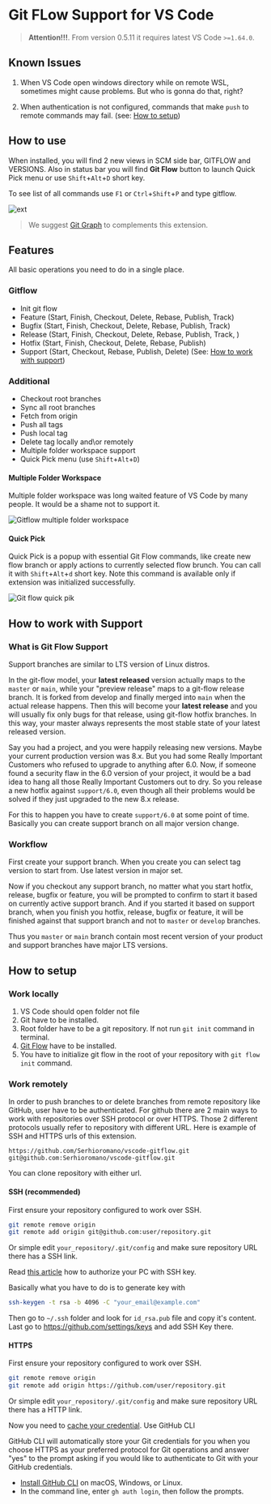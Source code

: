 # Git FLow Support for VS Code

> **Attention!!!**. From version 0.5.11 it requires latest VS Code `>=1.64.0`.

## Known Issues

1. When VS Code open windows directory while on remote WSL, sometimes might cause problems. But who is gonna do that, right?

2. When authentication is not configured, commands that make `push` to remote commands may fail. (see: [How to setup](#how-to-setup))

## How to use

When installed, you will find 2 new views in SCM side bar, GITFLOW and VERSIONS. Also in status bar you will find **Git Flow** button to launch Quick Pick menu or use `Shift`+`Alt`+`D` short key.

To see list of all commands use `F1` or `Ctrl`+`Shift`+`P` and type gitflow.

![ext](https://raw.githubusercontent.com/Serhioromano/vscode-gitflow/main/resources/media/ss.png)

> We suggest [Git Graph](https://marketplace.visualstudio.com/items?itemName=mhutchie.git-graph) to complements this extension.

## Features

All basic operations you need to do in a single place.

### Gitflow

- Init git flow
- Feature (Start, Finish, Checkout, Delete, Rebase, Publish, Track)
- Bugfix (Start, Finish, Checkout, Delete, Rebase, Publish, Track)
- Release (Start, Finish, Checkout, Delete, Rebase, Publish, Track,  )
- Hotfix (Start, Finish, Checkout, Delete, Rebase, Publish)
- Support (Start, Checkout, Rebase, Publish, Delete) (See: [How to work with support](#how-to-work-with-support))

### Additional

- Checkout root branches
- Sync all root branches
- Fetch from origin
- Push all tags
- Push local tag
- Delete tag locally and\or remotely
- Multiple folder workspace support
- Quick Pick menu (use `Shift`+`Alt`+`D`)

#### Multiple Folder Workspace

Multiple folder workspace was long waited feature of VS Code by many people. It would be a shame not to support it.

![Gitflow multiple folder workspace](https://raw.githubusercontent.com/Serhioromano/vscode-gitflow/main/resources/media/mfw.png)

#### Quick Pick

Quick Pick is a popup with essential Git Flow commands, like create new flow branch or apply actions to currently selected flow brunch. You can call it with `Shift`+`Alt`+`d` short key. Note this command is available only if extension was initialized successfully.

![Git flow quick pik](https://raw.githubusercontent.com/Serhioromano/vscode-gitflow/main/resources/media/qp.png)

## How to work with Support

### What is Git Flow Support

Support branches are similar to LTS version of Linux distros.

In the git-flow model, your **latest released** version actually maps to the `master` or `main`, while your "preview release" maps to a git-flow release branch. It is forked from develop and finally merged into `main` when the actual release happens. Then this will become your **latest release** and you will usually fix only bugs for that release, using git-flow hotfix branches. In this way, your master always represents the most stable state of your latest released version.

Say you had a project, and you were happily releasing new versions.
Maybe your current production version was 8.x. But you had some Really
Important Customers who refused to upgrade to anything after 6.0. Now,
if someone found a security flaw in the 6.0 version of your project,
it would be a bad idea to hang all those Really Important Customers
out to dry. So you release a new hotfix against `support/6.0`, even though all
their problems would be solved if they just upgraded to the new 8.x
release.

For this to happen you have to create `support/6.0` at some point of time. Basically you can create support branch on all major version change.

### Workflow

First create your support branch. When you create you can select tag version to start from. Use latest version in major set.

Now if you checkout any support branch, no matter what you start hotfix, release, bugfix or feature, you will be prompted to confirm to start it based on currently active support branch. And if you started it based on support branch, when you finish you hotfix, release, bugfix or feature, it will be finished against that support branch and not to `master` or `develop` branches.

Thus you `master` or `main` branch contain most recent version of your product and support branches have major LTS versions.

## How to setup

### Work locally

1. VS Code should open folder not file
2. Git have to be installed.
3. Root folder have to be a git repository. If not run `git init` command in terminal.
4. [Git Flow](https://github.com/petervanderdoes/gitflow-avh/wiki/Installation) have to be installed.
5. You have to initialize git flow in the root of your repository with `git flow init` command.

### Work remotely

In order to push branches to or delete branches from remote repository like GitHub, user have to be authenticated. For github there are 2 main ways to work with repositories over SSH protocol or over HTTPS. Those 2 different protocols usually refer to repository with different URL. Here is example of SSH and HTTPS urls of this extension.

    https://github.com/Serhioromano/vscode-gitflow.git
    git@github.com:Serhioromano/vscode-gitflow.git

You can clone repository with either url.

#### SSH (recommended)

First ensure your repository configured to work over SSH.

```bash
git remote remove origin
git remote add origin git@github.com:user/repository.git
```

Or simple edit `your_repository/.git/config` and make sure repository URL there has a SSH link.

Read [this article](https://docs.github.com/en/authentication/connecting-to-github-with-ssh/adding-a-new-ssh-key-to-your-github-account) how to authorize your PC with SSH key.

Basically what you have to do is to generate key with

```bash
ssh-keygen -t rsa -b 4096 -C "your_email@example.com"
```

Then go to `~/.ssh` folder and look for `id_rsa.pub` file and copy it's content. Last go to <https://github.com/settings/keys> and add SSH Key there.

#### HTTPS

First ensure your repository configured to work over SSH.

```bash
git remote remove origin
git remote add origin https://github.com/user/repository.git
```

Or simple edit `your_repository/.git/config` and make sure repository URL there has a HTTP link.

Now you need to [cache your credential](https://docs.github.com/en/get-started/getting-started-with-git/caching-your-github-credentials-in-git). Use GitHub CLI

GitHub CLI will automatically store your Git credentials for you when you choose HTTPS as your preferred protocol for Git operations and answer "yes" to the prompt asking if you would like to authenticate to Git with your GitHub credentials.

- [Install GitHub CLI](https://cli.github.com/manual/installation) on macOS, Windows, or Linux.
- In the command line, enter `gh auth login`, then follow the prompts.
